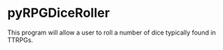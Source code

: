 # pyRPGDiceRoller
This program will allow a user to roll a number of dice typically found in TTRPGs.
